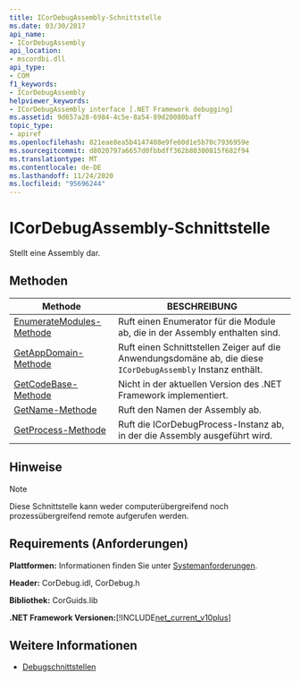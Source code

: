 ```yaml
---
title: ICorDebugAssembly-Schnittstelle
ms.date: 03/30/2017
api_name:
- ICorDebugAssembly
api_location:
- mscordbi.dll
api_type:
- COM
f1_keywords:
- ICorDebugAssembly
helpviewer_keywords:
- ICorDebugAssembly interface [.NET Framework debugging]
ms.assetid: 9d657a28-6984-4c5e-8a54-89d20080baff
topic_type:
- apiref
ms.openlocfilehash: 821eae8ea5b4147408e9fe60d1e5b70c7936959e
ms.sourcegitcommit: d8020797a6657d0fbbdff362b80300815f682f94
ms.translationtype: MT
ms.contentlocale: de-DE
ms.lasthandoff: 11/24/2020
ms.locfileid: "95696244"
---
```

# <a name="icordebugassembly-interface"></a>ICorDebugAssembly-Schnittstelle

Stellt eine Assembly dar.  
  
## <a name="methods"></a>Methoden  
  
|Methode|BESCHREIBUNG|  
|------------|-----------------|  
|[EnumerateModules-Methode](icordebugassembly-enumeratemodules-method.md)|Ruft einen Enumerator für die Module ab, die in der Assembly enthalten sind.|  
|[GetAppDomain-Methode](icordebugassembly-getappdomain-method.md)|Ruft einen Schnittstellen Zeiger auf die Anwendungsdomäne ab, die diese `ICorDebugAssembly` Instanz enthält.|  
|[GetCodeBase-Methode](icordebugassembly-getcodebase-method.md)|Nicht in der aktuellen Version des .NET Framework implementiert.|  
|[GetName-Methode](icordebugassembly-getname-method.md)|Ruft den Namen der Assembly ab.|  
|[GetProcess-Methode](icordebugassembly-getprocess-method.md)|Ruft die ICorDebugProcess-Instanz ab, in der die Assembly ausgeführt wird.|  
  
## <a name="remarks"></a>Hinweise  
  
> [!NOTE]
> Diese Schnittstelle kann weder computerübergreifend noch prozessübergreifend remote aufgerufen werden.  
  
## <a name="requirements"></a>Requirements (Anforderungen)  

 **Plattformen:** Informationen finden Sie unter [Systemanforderungen](../../get-started/system-requirements.md).  
  
 **Header:** CorDebug.idl, CorDebug.h  
  
 **Bibliothek:** CorGuids.lib  
  
 **.NET Framework Versionen:**[!INCLUDE[net_current_v10plus](../../../../includes/net-current-v10plus-md.md)]  
  
## <a name="see-also"></a>Weitere Informationen

- [Debugschnittstellen](debugging-interfaces.md)
